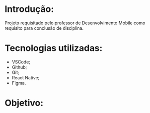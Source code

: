 # Introdução:
Projeto requisitado pelo professor de Desenvolvimento Mobile como requisito para conclusão de disciplina.
# Tecnologias utilizadas:
- VSCode;
- Github;
- Git;
- React Native;
- Figma.
# Objetivo:

 